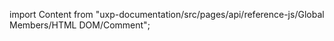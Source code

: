 
import Content from "uxp-documentation/src/pages/api/reference-js/Global Members/HTML DOM/Comment";

<Content query="product=photoshop"/>
